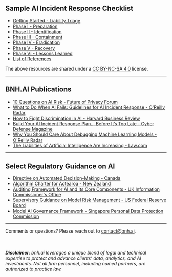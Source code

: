 ## Sample AI Incident Response Checklist

* [Getting Started - Liability Triage](bnh.ai-AI-IR-Checklist-Liability-Triage.pdf)<br>
* [Phase I - Preparation](bnh.ai-AI-IR-Checklist-Preparation.pdf)<br>
* [Phase II - Identification](bnh.ai-AI-IR-Checklist-Identification.pdf)<br>
* [Phase III - Containment](bnh.ai-AI-IR-Checklist-Containment.pdf)<br>
* [Phase IV - Eradication](bnh.ai-AI-IR-Checklist-Eradication.pdf)<br>
* [Phase V - Recovery](bnh.ai-AI-IR-Checklist-Recovery.pdf)<br>
* [Phase VI - Lessons Learned](bnh.ai-AI-IR-Checklist-Lessons-Learned.pdf)<br>
* [List of References](bnh.ai-AI-IR-Checklist-References.pdf)<br>


The above resources are shared under a [CC BY-NC-SA 4.0](https://creativecommons.org/licenses/by-nc-sa/4.0/) license. 

***

## BNH.AI Publications


* [10 Questions on AI Risk - Future of Privacy Forum](https://fpf.org/wp-content/uploads/2020/06/Ten-Questions-on-AI-Risk-FPF.pdf) 
* [What to Do When AI Fails: Guidelines for AI Incident Response - O'Reilly Radar](https://www.oreilly.com/radar/what-to-do-when-ai-fails/)
* [How to Fight Discrimination in AI - Harvard Business Review](https://hbr.org/2020/08/how-to-fight-discrimination-in-ai)
* [Build Your AI Incident Response Plan… Before It’s Too Late - Cyber Defense Magazine](https://www.cyberdefensemagazine.com/build-your-ai-incident-response-plan/)
* [Why You Should Care About Debugging Machine Learning Models - O'Reilly Radar](https://www.oreilly.com/radar/why-you-should-care-about-debugging-machine-learning-models/)
* [The Liabilities of Artificial Intelligence Are Increasing - Law.com](https://www.law.com/legaltechnews/2020/06/15/the-liabilities-of-artificial-intelligence-are-increasing/)

***

## Select Regulatory Guidance on AI

* [Directive on Automated Decision-Making - Canada](https://www.tbs-sct.gc.ca/pol/doc-eng.aspx?id=32592)
* [Algorithm Charter for Aotearoa - New Zealand](https://data.govt.nz/assets/data-ethics/algorithm/Algorithm-Charter-2020_Final-English-1.pdf)
* [Auditing Framework for AI and Its Core Components - UK Information Commissioner's Office](https://ico.org.uk/about-the-ico/news-and-events/ai-blog-an-overview-of-the-auditing-framework-for-artificial-intelligence-and-its-core-components/)
* [Supervisory Guidance on Model Risk Management - US Federal Reserve Board](https://www.federalreserve.gov/supervisionreg/srletters/sr1107a1.pdf)
* [Model AI Governance Framework - Singapore Personal Data Protection Commission](https://www.pdpc.gov.sg/Help-and-Resources/2020/01/Model-AI-Governance-Framework)


***

Comments or questions? Please reach out to [contact@bnh.ai](mailto:contact@bnh.ai). 
<br>
<br>
<br>
<br>
<i><b>Disclaimer</b>: bnh.ai leverages a unique blend of legal and technical expertise to protect and advance clients’ data, analytics, and AI investments. Not all firm personnel, including named partners, are authorized to practice law.</i> 

